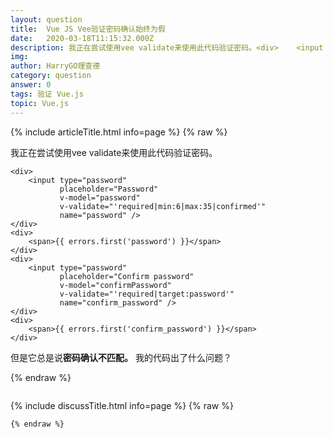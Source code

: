 ```yaml
---
layout: question
title:  Vue JS Vee验证密码确认始终为假
date:   2020-03-18T11:15:32.000Z
description: 我正在尝试使用vee validate来使用此代码验证密码。<div>    <input type="password"           p...
img: 
author: HarryGO理查德
category: question
answer: 0
tags: 验证 Vue.js
topic: Vue.js
---
```

<div class="article-root">
  <div class="article">
    {% include articleTitle.html info=page %}
    {% raw %}
    <div class="article-content"><p><font style="vertical-align: inherit;"><font style="vertical-align: inherit;">我正在尝试使用vee validate来使用此代码验证密码。</font></font></p>

<pre><code>&lt;div&gt;<font></font>
    &lt;input type="password"<font></font>
           placeholder="Password"<font></font>
           v-model="password"<font></font>
           v-validate="'required|min:6|max:35|confirmed'"<font></font>
           name="password" /&gt;<font></font>
&lt;/div&gt;<font></font>
&lt;div&gt;<font></font>
    &lt;span&gt;{{ errors.first('password') }}&lt;/span&gt;<font></font>
&lt;/div&gt;<font></font>
&lt;div&gt;<font></font>
    &lt;input type="password"<font></font>
           placeholder="Confirm password"<font></font>
           v-model="confirmPassword"<font></font>
           v-validate="'required|target:password'"<font></font>
           name="confirm_password" /&gt;<font></font>
&lt;/div&gt;<font></font>
&lt;div&gt;<font></font>
    &lt;span&gt;{{ errors.first('confirm_password') }}&lt;/span&gt;<font></font>
&lt;/div&gt;<font></font>
</code></pre>

<p><font style="vertical-align: inherit;"><font style="vertical-align: inherit;">但是它总是说</font></font><strong><font style="vertical-align: inherit;"><font style="vertical-align: inherit;">密码确认不匹配。</font></font></strong><font style="vertical-align: inherit;"><font style="vertical-align: inherit;">
我的代码出了什么问题？</font></font></p></div>
    {% endraw %}
  </div>
  <p style="height: 0;width:0;overflow: hidden;"> 第2179篇《Vue JS Vee验证密码确认始终为假》来自Winter(https://github.com/aiyld/aiyld.github.io)的站点</p>
  <div class="discuss-wrapper">
    {% include discussTitle.html info=page %}
    {% raw %}
    
    {% endraw %}
  </div>
<div>
